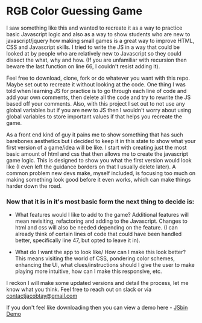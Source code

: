 # RGB Color Guessing Game

I saw something like this and wanted to recreate it as a way to practice basic Javascript logic and also as a way to show students who are new to javascript/jquery how making small games is a great way to improve HTML, CSS and Javascript skills. I tried to write the JS in a way that could be looked at by people who are relatively new to Javascript so they could dissect the what, why and how. (If you are unfamiliar with recursion then beware the last function on line 66, I couldn't resist adding it).

Feel free to download, clone, fork or do whatever you want with this repo. Maybe set out to recreate it without looking at the code. One thing I was told when learning JS for practice is to go through each line of code and add your own comments, then delete all the code and try to rewrite the JS based off your comments. Also, with this project I set out to not use any global variables but if you are new to JS then I wouldn't worry about using global variables to store important values if that helps you recreate the game.



As a front end kind of guy it pains me to show something that has such barebones aesthetics but i decided to keep it in this state to show what your first version of a game/idea will be like. I start with creating just the most basic amount of html and css that then allows me to create the javascript game logic. This is designed to show you what the first version would look like (I even left the guidance borders on that I usually delete later). A common problem new devs make, myself included, is focusing too much on making something look good before it even works, which can make things harder down the road.

### Now that it is in it's most basic form the next thing to decide is: 

* What features would I like to add to the game? Additional features will mean revisiting, refactoring and adding to the Javascript. Changes to html and css will also be needed depending on the feature.
(I can already think of certain lines of code that could have been handled better, specifically line 47, but opted to leave it in).

* What do I want the app to look like/ How can I make this look better? This means visiting the world of CSS, pondering color schemes, enhancing the UI, what clues/instructions should I give the user to make playing more intuitive, how can I make this responsive, etc.

I reckon I will make some updated versions and detail the process, let me know what you think. Feel free to reach out on slack or via contactjacobtay@gmail.com

If you don't feel like downloading then you can view a demo here - [JSbin Demo](https://jsbin.com/roqoyit/edit?output)

